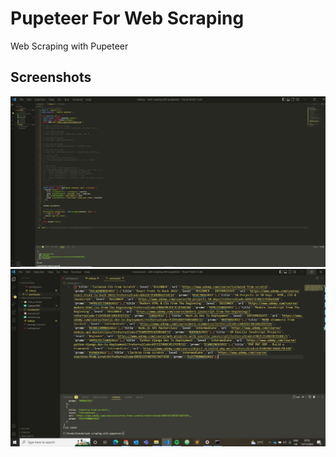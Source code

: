 # Pupeteer For Web Scraping
Web Scraping with Pupeteer 
## Screenshots
![screenshot1](Capture.PNG)
![screenshot2](Capture2.PNG)
